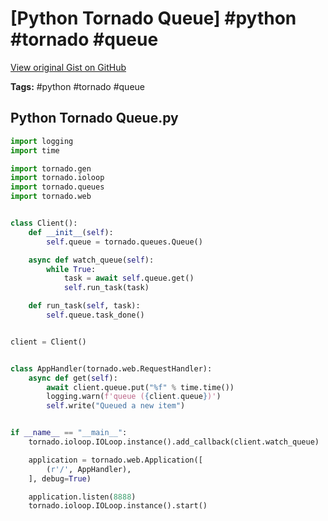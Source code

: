 # [Python Tornado Queue] #python #tornado #queue

[View original Gist on GitHub](https://gist.github.com/Integralist/75df27f55c1fac0cb52838bffa7638b9)

**Tags:** #python #tornado #queue

## Python Tornado Queue.py

```python
import logging
import time

import tornado.gen
import tornado.ioloop
import tornado.queues
import tornado.web


class Client():
    def __init__(self):
        self.queue = tornado.queues.Queue()

    async def watch_queue(self):
        while True:
            task = await self.queue.get()
            self.run_task(task)

    def run_task(self, task):
        self.queue.task_done()


client = Client()


class AppHandler(tornado.web.RequestHandler):
    async def get(self):
        await client.queue.put("%f" % time.time())
        logging.warn(f'queue ({client.queue})')
        self.write("Queued a new item")


if __name__ == "__main__":
    tornado.ioloop.IOLoop.instance().add_callback(client.watch_queue)

    application = tornado.web.Application([
        (r'/', AppHandler),
    ], debug=True)

    application.listen(8888)
    tornado.ioloop.IOLoop.instance().start()

```

